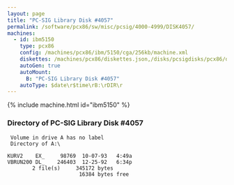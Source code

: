```yaml
---
layout: page
title: "PC-SIG Library Disk #4057"
permalink: /software/pcx86/sw/misc/pcsig/4000-4999/DISK4057/
machines:
  - id: ibm5150
    type: pcx86
    config: /machines/pcx86/ibm/5150/cga/256kb/machine.xml
    diskettes: /machines/pcx86/diskettes.json,/disks/pcsigdisks/pcx86/diskettes.json
    autoGen: true
    autoMount:
      B: "PC-SIG Library Disk #4057"
    autoType: $date\r$time\rB:\rDIR\r
---
```


{% include machine.html id="ibm5150" %}

### Directory of PC-SIG Library Disk #4057

     Volume in drive A has no label
     Directory of A:\

    KURV2    EX_     98769  10-07-93   4:49a
    VBRUN200 DL_    246403  12-25-92   6:34p
            2 file(s)     345172 bytes
                           16384 bytes free
